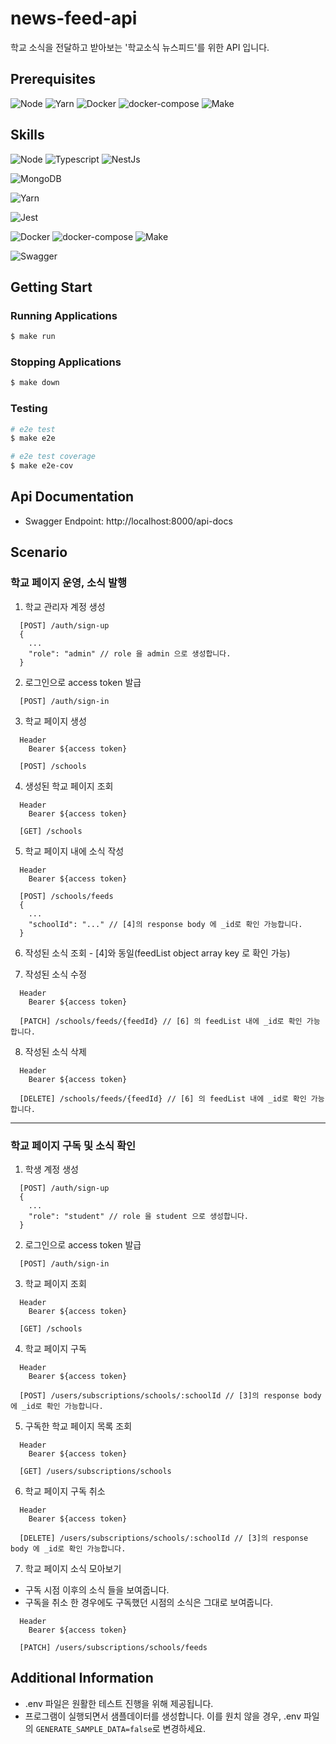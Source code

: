 news-feed-api
==============
학교 소식을 전달하고 받아보는 '학교소식 뉴스피드'를 위한 API 입니다.

## Prerequisites
![Node](https://img.shields.io/badge/nodejs-20.11.x-339933?logo=node.js)
![Yarn](https://img.shields.io/badge/yarn-1.22.x-2C8EBB?logo=Yarn)
![Docker](https://img.shields.io/badge/docker-24.0.x-2496ED?logo=docker)
![docker-compose](https://img.shields.io/badge/docker_compose-2.19.x-2496ED?logo=docker)
![Make](https://img.shields.io/badge/Make-3.81-6D00CC?logo=Make)

## Skills
![Node](https://img.shields.io/badge/nodejs-20.11.1-339933?logo=node.js) 
![Typescript](https://img.shields.io/badge/typescript-5.1-3178C6?logo=typescript)
![NestJs](https://img.shields.io/badge/Nest.js-10.1.18-E0234E?logo=NestJs)

![MongoDB](https://img.shields.io/badge/MongoDB-6.0.6-47A248?logo=MongoDB)

![Yarn](https://img.shields.io/badge/yarn-1.22.19-2C8EBB?logo=Yarn)

![Jest](https://img.shields.io/badge/jest-C21325?logo=Jest)

![Docker](https://img.shields.io/badge/docker-24.0.x-2496ED?logo=docker)
![docker-compose](https://img.shields.io/badge/docker_compose-2.19.x-2496ED?logo=docker)
![Make](https://img.shields.io/badge/Make-3.81-6D00CC?logo=Make)

![Swagger](https://img.shields.io/badge/Swagger-85EA2D?logo=Swagger)


## Getting Start

### Running Applications
```bash
$ make run
```

### Stopping Applications
```bash
$ make down
```

### Testing
```bash
# e2e test
$ make e2e

# e2e test coverage
$ make e2e-cov
```

## Api Documentation
- Swagger Endpoint: http://localhost:8000/api-docs

## Scenario

### 학교 페이지 운영, 소식 발행

1. 학교 관리자 계정 생성
```text
  [POST] /auth/sign-up
  {
    ...
    "role": "admin" // role 을 admin 으로 생성합니다.
  }
```

2. 로그인으로 access token 발급 
```text
  [POST] /auth/sign-in
```

3. 학교 페이지 생성
```text
  Header
    Bearer ${access token}
    
  [POST] /schools
```

4. 생성된 학교 페이지 조회
```text
  Header
    Bearer ${access token}
    
  [GET] /schools
```


5. 학교 페이지 내에 소식 작성
```text
  Header
    Bearer ${access token}
    
  [POST] /schools/feeds
  {
    ...
    "schoolId": "..." // [4]의 response body 에 _id로 확인 가능합니다.
  }
```

6. 작성된 소식 조회 - [4]와 동일(feedList object array key 로 확인 가능)

7. 작성된 소식 수정
```text
  Header
    Bearer ${access token}
    
  [PATCH] /schools/feeds/{feedId} // [6] 의 feedList 내에 _id로 확인 가능합니다.
```

8. 작성된 소식 삭제
```text
  Header
    Bearer ${access token}
    
  [DELETE] /schools/feeds/{feedId} // [6] 의 feedList 내에 _id로 확인 가능합니다.
```

---

### 학교 페이지 구독 및 소식 확인

1. 학생 계정 생성
```text
  [POST] /auth/sign-up
  {
    ...
    "role": "student" // role 을 student 으로 생성합니다.
  }
```

2. 로그인으로 access token 발급
```text
  [POST] /auth/sign-in
```

3. 학교 페이지 조회
```text
  Header
    Bearer ${access token}
    
  [GET] /schools
```

4. 학교 페이지 구독
```text
  Header
    Bearer ${access token}
    
  [POST] /users/subscriptions/schools/:schoolId // [3]의 response body 에 _id로 확인 가능합니다.
```


5. 구독한 학교 페이지 목록 조회
```text
  Header
    Bearer ${access token}
    
  [GET] /users/subscriptions/schools
```

6. 학교 페이지 구독 취소
```text
  Header
    Bearer ${access token}
    
  [DELETE] /users/subscriptions/schools/:schoolId // [3]의 response body 에 _id로 확인 가능합니다.
```

7. 학교 페이지 소식 모아보기
- 구독 시점 이후의 소식 들을 보여줍니다.
- 구독을 취소 한 경우에도 구독했던 시점의 소식은 그대로 보여줍니다.
```text
  Header
    Bearer ${access token}
    
  [PATCH] /users/subscriptions/schools/feeds
```

## Additional Information

- .env 파일은 원활한 테스트 진행을 위해 제공됩니다.
- 프로그램이 실행되면서 샘플데이터를 생성합니다. 이를 원치 않을 경우, .env 파일의 `GENERATE_SAMPLE_DATA=false`로 변경하세요.
